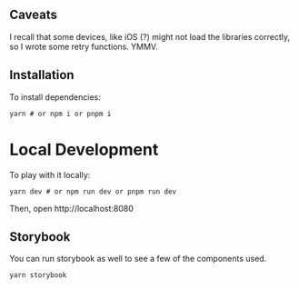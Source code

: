 ## Caveats

I recall that some devices, like iOS (?) might not load the libraries correctly, so I wrote some retry functions. YMMV.

## Installation

To install dependencies:

```
yarn # or npm i or pnpm i
```

# Local Development

To play with it locally:

```
yarn dev # or npm run dev or pnpm run dev
```

Then, open http://localhost:8080

## Storybook

You can run storybook as well to see a few of the components used.

```
yarn storybook
```


